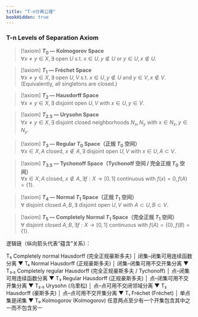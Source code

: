 ```yaml
---
title: "T-n分离公理"
bookHidden: true
---
```



### T-n Levels of Separation Axiom

> [!axiom]
> **$T_{0}$ — Kolmogorov Space**  
> $\forall x \neq y \in X,\, \exists$ open $U$ s.t. $x \in U,\, y \notin U$ or $y \in U,\, x \notin U$.

> [!axiom]
> **$T_{1}$ — Fréchet Space**  
> $\forall x \neq y \in X,\, \exists$ open $U, V$ s.t. $x \in U,\, y \notin U$ and $y \in V,\, x \notin V$.  
> (Equivalently, all singletons are closed.)

> [!axiom]
> **$T_{2}$ — Hausdorff Space**  
> $\forall x \neq y \in X,\, \exists$ disjoint open $U, V$ with $x \in U,\, y \in V$.

> [!axiom]
> **$T_{2.5}$ — Urysohn Space**  
> $\forall x \neq y \in X,\, \exists$ disjoint closed neighborhoods $N_x, N_y$ with $x \in N_x,\, y \in N_y$.

> [!axiom]
> **$T_{3}$ — Regular $T_0$ Space（正规 $T_0$ 空间）**  
> $\forall x \in X,\, A$ closed, $x \notin A,\, \exists$ disjoint open $U, V$ with $x \in U,\, A \subset V$.

> [!axiom]
> **$T_{3.5}$ — Tychonoff Space（Tychonoff 空间 / 完全正规 $T_0$ 空间）**  
> $\forall x \in X,\, A$ closed, $x \notin A,\, \exists f:X \to [0,1]$ continuous with $f(x)=0,\, f(A)=\{1\}$.

> [!axiom]
> **$T_{4}$ — Normal $T_1$ Space（正规 $T_1$ 空间）**  
> $\forall$ disjoint closed $A, B,\, \exists$ disjoint open $U, V$ with $A \subset U,\, B \subset V$.

> [!axiom]
> **$T_{5}$ — Completely Normal $T_1$ Space（完全正规 $T_1$ 空间）**  
> $\forall$ disjoint closed $A, B,\, \exists f:X \to [0,1]$ continuous with $f(A)=\{0\},\, f(B)=\{1\}$.

逻辑链（纵向箭头代表“蕴含”关系）：

T₅  Completely normal Hausdorff (完全正规豪斯多夫)
 │   闭集–闭集可用连续函数分离
 ▼
T₄  Normal Hausdorff (正规豪斯多夫)
 │   闭集–闭集可用不交开集分离
 ▼
T₃.₅  Completely regular Hausdorff (完全正规豪斯多夫 / Tychonoff)
 │     点–闭集可用连续函数分离
 ▼
T₃  Regular Hausdorff (正规豪斯多夫)
 │   点–闭集可用不交开集分离
 ▼
T₂.₅  Urysohn (乌里松)
 │     点–点可用不交闭邻域分离
 ▼
T₂  Hausdorff (豪斯多夫)
 │   点–点可用不交开集分离
 ▼
T₁  Fréchet (Fréchet)
 │   单点集是闭集
 ▼
T₀  Kolmogorov (Kolmogorov)
     任意两点至少有一个开集包含其中之一而不包含另一


